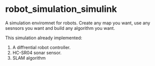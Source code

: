 # robot_simulation_simulink
A simulation enviromnet for robots.
Create any map you want, use any sesnsors you want and build any algorithm you want.

This simulation already implemented:
1. A diffrential robot controller.
2. HC-SR04 sonar sensor.
3. SLAM algorithm
